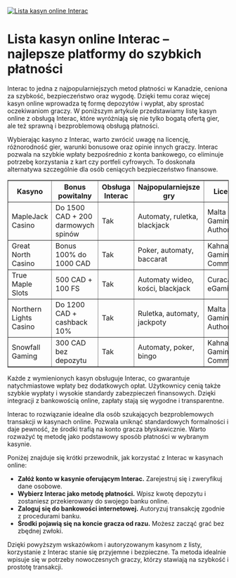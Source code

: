 [![Lista kasyn online Interac](https://123-caf.pages.dev/gitsignup.png)](https://vrmoo.ru/Bt82HjjY)

<h1>Lista kasyn online Interac – najlepsze platformy do szybkich płatności</h1> <p>Interac to jedna z najpopularniejszych metod płatności w Kanadzie, ceniona za szybkość, bezpieczeństwo oraz wygodę. Dzięki temu coraz więcej kasyn online wprowadza tę formę depozytów i wypłat, aby sprostać oczekiwaniom graczy. W poniższym artykule przedstawiamy listę kasyn online z obsługą Interac, które wyróżniają się nie tylko bogatą ofertą gier, ale też sprawną i bezproblemową obsługą płatności.</p> <p>Wybierając kasyno z Interac, warto zwrócić uwagę na licencję, różnorodność gier, warunki bonusowe oraz opinie innych graczy. Interac pozwala na szybkie wpłaty bezpośrednio z konta bankowego, co eliminuje potrzebę korzystania z kart czy portfeli cyfrowych. To doskonała alternatywa szczególnie dla osób ceniących bezpieczeństwo finansowe.</p> <table border="1" cellpadding="8" cellspacing="0" style="border-collapse: collapse; width: 100%;">   <thead>     <tr>       <th>Kasyno</th>       <th>Bonus powitalny</th>       <th>Obsługa Interac</th>       <th>Najpopularniejsze gry</th>       <th>Licencja</th>     </tr>   </thead>   <tbody>     <tr>       <td>MapleJack Casino</td>       <td>Do 1500 CAD + 200 darmowych spinów</td>       <td>Tak</td>       <td>Automaty, ruletka, blackjack</td>       <td>Malta Gaming Authority</td>     </tr>     <tr>       <td>Great North Casino</td>       <td>Bonus 100% do 1000 CAD</td>       <td>Tak</td>       <td>Poker, automaty, baccarat</td>       <td>Kahnawake Gaming Commission</td>     </tr>     <tr>       <td>True Maple Slots</td>       <td>500 CAD + 100 FS</td>       <td>Tak</td>       <td>Automaty wideo, kości, blackjack</td>       <td>Curacao eGaming</td>     </tr>     <tr>       <td>Northern Lights Casino</td>       <td>Do 1200 CAD + cashback 10%</td>       <td>Tak</td>       <td>Ruletka, automaty, jackpoty</td>       <td>Malta Gaming Authority</td>     </tr>     <tr>       <td>Snowfall Gaming</td>       <td>300 CAD bez depozytu</td>       <td>Tak</td>       <td>Automaty, poker, bingo</td>       <td>Kahnawake Gaming Commission</td>     </tr>   </tbody> </table> <p>Każde z wymienionych kasyn obsługuje Interac, co gwarantuje natychmiastowe wpłaty bez dodatkowych opłat. Użytkownicy cenią także szybkie wypłaty i wysokie standardy zabezpieczeń finansowych. Dzięki integracji z bankowością online, zapłaty stają się wygodne i transparentne.</p> <p>Interac to rozwiązanie idealne dla osób szukających bezproblemowych transakcji w kasynach online. Pozwala uniknąć standardowych formalności i daje pewność, że środki trafią na konto gracza błyskawicznie. Warto rozważyć tę metodę jako podstawowy sposób płatności w wybranym kasynie.</p> <p>Poniżej znajduje się krótki przewodnik, jak korzystać z Interac w kasynach online:</p> <ul>   <li><strong>Załóż konto w kasynie oferującym Interac.</strong> Zarejestruj się i zweryfikuj dane osobowe.</li>   <li><strong>Wybierz Interac jako metodę płatności.</strong> Wpisz kwotę depozytu i zostaniesz przekierowany do swojego banku online.</li>   <li><strong>Zaloguj się do bankowości internetowej.</strong> Autoryzuj transakcję zgodnie z procedurami banku.</li>   <li><strong>Środki pojawią się na koncie gracza od razu.</strong> Możesz zacząć grać bez zbędnej zwłoki.</li> </ul> <p>Dzięki powyższym wskazówkom i autoryzowanym kasynom z listy, korzystanie z Interac stanie się przyjemne i bezpieczne. Ta metoda idealnie wpisuje się w potrzeby nowoczesnych graczy, którzy stawiają na szybkość i prostotę transakcji.</p>